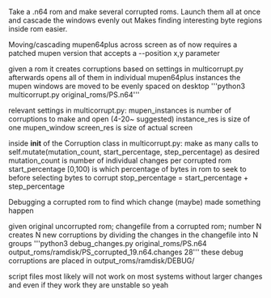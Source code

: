 Take a .n64 rom and make several corrupted roms.
Launch them all at once and cascade the windows evenly out
Makes finding interesting byte regions inside rom easier.

Moving/cascading mupen64plus across screen as of now requires a patched 
mupen version that accepts a --position x,y parameter 


given a rom it creates corruptions based on settings in multicorrupt.py
afterwards opens all of them in individual mupen64plus instances 
the mupen windows are moved to be evenly spaced on desktop
'''python3 multicorrupt.py original_roms/PS.n64'''


relevant settings in multicorrupt.py:
mupen_instances is number of corruptions to make and open (4-20~ suggested)
instance_res is size of one mupen_window
screen_res is size of actual screen

inside __init__ of the Corruption class in multicorrupt.py:
make as many calls to self.mutate(mutation_count, start_percentage, step_percentage) as desired
mutation_count is number of individual changes per corrupted rom
start_percentage [0,100) is which percentage of bytes in rom to seek to before selecting bytes to corrupt
stop_percentage = start_percentage + step_percentage


Debugging a corrupted rom to find which change (maybe) made something happen

given original uncorrupted rom;  changefile from a corrupted rom;  number N
creates N new corruptions by dividing the changes in the changefile into N groups
'''python3 debug_changes.py original_roms/PS.n64 output_roms/ramdisk/PS_corrupted_19.n64.changes 28'''
these debug corruptions are placed in output_roms/ramdisk/DEBUG/


script files most likely will not work on most systems without larger changes 
and even if they work they are unstable so yeah
